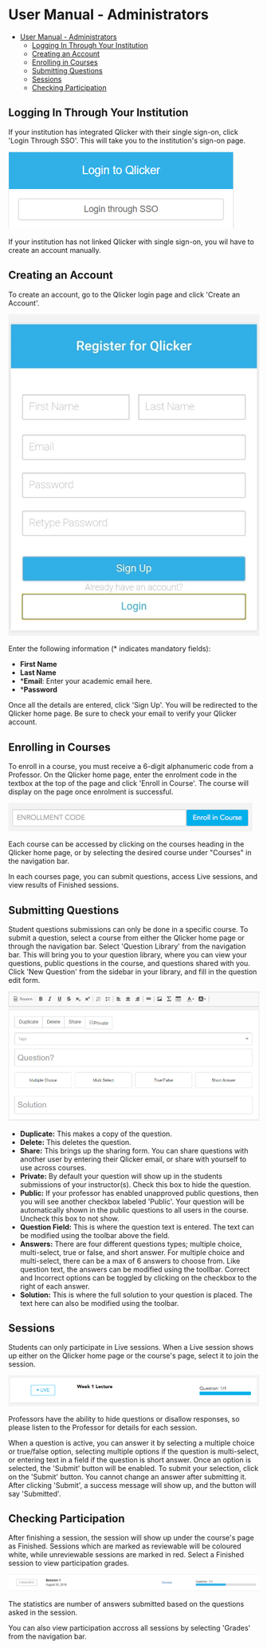 # User Manual - Administrators

- [User Manual - Administrators](#user-manual---administrators)
  - [Logging In Through Your Institution](#logging-in-through-your-institution)
  - [Creating an Account](#creating-an-account)
  - [Enrolling in Courses](#enrolling-in-courses)
  - [Submitting Questions](#submitting-questions)
  - [Sessions](#sessions)
  - [Checking Participation](#checking-participation)

## Logging In Through Your Institution
If your institution has integrated Qlicker with their single sign-on, click 'Login Through SSO'. This will take you to the institution's sign-on page. 

![SSO Login](images/student/sso_login.png)

If your institution has not linked Qlicker with single sign-on, you wil have to create an account manually. 

## Creating an Account
To create an account, go to the Qlicker login page and click 'Create an Account'. 

![Create Account](images/student/create_account.png
)

Enter the following information (* indicates mandatory fields):
+ **First Name** 
+ **Last Name** 
+ ***Email**: Enter your academic email here.
+ ***Password** 

Once all the details are entered, click 'Sign Up'. You will be redirected to the Qlicker home page. Be sure to check your email to verify your Qlicker account.

## Enrolling in Courses
To enroll in a course, you must receive a 6-digit alphanumeric code from a Professor. On the Qlicker home page, enter the enrolment code in the textbox at the top of the page and click 'Enroll in Course'. The course will display on the page once enrolment is successful. 

![Enrollment Textbox](images/student/enroll_course.png)

Each course can be accessed by clicking on the courses heading in the Qlicker home page, or by selecting the desired course under "Courses" in the navigation bar. 

In each courses page, you can submit questions, access Live sessions, and view results of Finished sessions. 

## Submitting Questions
Student questions submissions can only be done in a specific course. To submit a question, select a course from either the Qlicker home page or through the navigation bar. Select 'Question Library' from the navigation bar. This will bring you to your question library, where you can view your questions, public questions in the course, and questions shared with you. Click 'New Question' from the sidebar in your library, and fill in the question edit form.

![Question Edit](images/student/submit_question.png)

+ **Duplicate:** This makes a copy of the question.
+ **Delete:** This deletes the question.
+ **Share:** This brings up the sharing form. You can share questions with another user by entering their Qlicker email, or share with yourself to use across courses.
+ **Private:** By default your question will show up in the students submissions of your instructor(s). Check this box to hide the question.
+ **Public:** If your professor has enabled unapproved public questions, then you will see another checkbox labeled 'Public'. Your question will be automatically shown in the public questions to all users in the course. Uncheck this box to not show.
+ **Question Field:** This is where the question text is entered. The text can be modified using the toolbar above the field.
+ **Answers:** There are four different questions types; multiple choice, multi-select, true or false, and short answer. For multiple choice and multi-select, there can be a max of 6 answers to choose from. Like question text, the answers can be modified using the toollbar. Correct and Incorrect options can be toggled by clicking on the checkbox to the right of each answer.
+ **Solution:** This is where the full solution to your question is placed. The text here can also be modified using the toolbar.

## Sessions
Students can only participate in Live sessions. When a Live session shows up either on the Qlicker home page or the course's page, select it to join the session. 

![Live Session](images/student/live_session.png)

Professors have the ability to hide questions or disallow responses, so please listen to the Professor for details for each session.

When a question is active, you can answer it by selecting a multiple choice or true/false option, selecting multiple options if the question is multi-select, or entering text in a field if the question is short answer. Once an option is selected, the 'Submit' button will be enabled. To submit your selection, click on the 'Submit' button. You cannot change an answer after submitting it. After clicking 'Submit', a success message will show up, and the button will say 'Submitted'. 

## Checking Participation
After finishing a session, the session will show up under the course's page as Finished. Sessions which are marked as reviewable will be coloured white, while unreviewable sessions are marked in red. Select a Finished session to view participation grades.

![Finished Session](images/student/finished_session.png)

The statistics are number of answers submitted based on the questions asked in the session. 

You can also view participation accross all sessions by selecting 'Grades' from the navigation bar.


